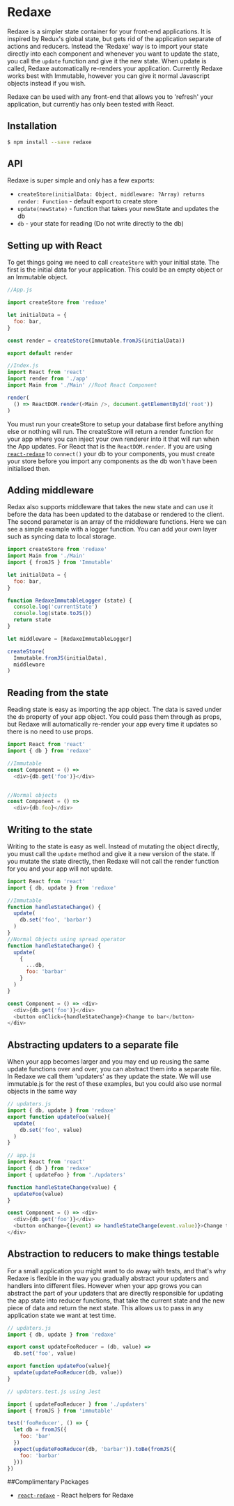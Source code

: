 # Redaxe

Redaxe is a simpler state container for your front-end applications. It is inspired by Redux's global state, but gets rid of the application separate of actions and reducers. Instead the 'Redaxe' way is to import your state directly into each component and whenever you want to update the state, you call the `update` function and give it the new state. When update is called, Redaxe automatically re-renders your application. Currently Redaxe works best with Immutable, however you can give it normal Javascript objects instead if you wish.

Redaxe can be used with any front-end that allows you to 'refresh' your application, but currently has only been tested with React.

## Installation

```bash
$ npm install --save redaxe
```

## API

Redaxe is super simple and only has a few exports:

* `createStore(initialData: Object, middleware: ?Array) returns render: Function` - default export to create store
* `update(newState)` - function that takes your newState and updates the db
* `db` - your state for reading (Do not write directly to the db)

## Setting up with React

To get things going we need to call `createStore` with your initial state. The first is the initial data for your application. This could be an empty object or an Immutable object.

```js
//App.js

import createStore from 'redaxe'

let initialData = {
  foo: bar,
}

const render = createStore(Immutable.fromJS(initialData))

export default render

//Index.js
import React from 'react'
import render from './app'
import Main from './Main' //Root React Component

render(
  () => ReactDOM.render(<Main />, document.getElementById('root'))
)

```

You must run your createStore to setup your database first before anything else or nothing will run. The createStore will return a render function for your app where you can inject your own renderer into it that will run when the App updates. For React that is the `ReactDOM.render`. If you are using [`react-redaxe`](https://github.com/jefflau/react-redaxe) to `connect()` your db to your components, you must create your store before you import any components as the db won't have been initialised then.

## Adding middleware

Redax also supports middleware that takes the new state and can use it before the data has been updated to the database or rendered to the client. The second parameter is an array of the middleware functions. Here we can see a simple example with a logger function. You can add your own layer such as syncing data to local storage.

```js
import createStore from 'redaxe'
import Main from './Main'
import { fromJS } from 'Immutable'

let initialData = {
  foo: bar,
}

function RedaxeImmutableLogger (state) {
  console.log('currentState')
  console.log(state.toJS())
  return state
}

let middleware = [RedaxeImmutableLogger]

createStore(
  Immutable.fromJS(initialData),
  middleware
)

```

## Reading from the state

Reading state is easy as importing the app object. The data is saved under the `db` property of your app object. You could pass them through as props, but Redaxe will automatically re-render your app every time it updates so there is no need to use props.

```js
import React from 'react'
import { db } from 'redaxe'

//Immutable
const Component = () =>
  <div>{db.get('foo')}</div>


//Normal objects
const Component = () =>
  <div>{db.foo}</div>

```

## Writing to the state

Writing to the state is easy as well. Instead of mutating the object directly, you must call the `update` method and give it a new version of the state. If you mutate the state directly, then Redaxe will not call the render function for you and your app will not update.

```js
import React from 'react'
import { db, update } from 'redaxe'

//Immutable
function handleStateChange() {
  update(
    db.set('foo', 'barbar')
  )
}
//Normal Objects using spread operator
function handleStateChange() {
  update(
    {
      ...db,
      foo: 'barbar'
    }
  )
}

const Component = () => <div>
  <div>{db.get('foo')}</div>
  <button onClick={handleStateChange}>Change to bar</button>
</div>
```

## Abstracting updaters to a separate file

When your app becomes larger and you may end up reusing the same update functions over and over, you can abstract them into a separate file. In Redaxe we call them 'updaters' as they update the state. We will use immutable.js for the rest of these examples, but you could also use normal objects in the same way

```js
// updaters.js
import { db, update } from 'redaxe'
export function updateFoo(value){
  update(
    db.set('foo', value)
  )
}

// app.js
import React from 'react'
import { db } from 'redaxe'
import { updateFoo } from './updaters'

function handleStateChange(value) {
  updateFoo(value)
}

const Component = () => <div>
  <div>{db.get('foo')}</div>
  <button onChange={(event) => handleStateChange(event.value)}>Change to bar</button>
</div>
```


## Abstraction to reducers to make things testable

For a small application you might want to do away with tests, and that's why Redaxe is flexible in the way you gradually abstract your updaters and handlers into different files. However when your app grows you can abstract the part of your updaters that are directly responsible for updating the app state into reducer functions, that take the current state and the new piece of data and return the next state. This allows us to pass in any application state we want at test time.

```js
// updaters.js
import { db, update } from 'redaxe'

export const updateFooReducer = (db, value) =>
  db.set('foo', value)

export function updateFoo(value){
  update(updateFooReducer(db, value))
}

// updaters.test.js using Jest

import { updateFooReducer } from './updaters'
import { fromJS } from 'immutable'

test('fooReducer', () => {
  let db = fromJS({
    foo: 'bar'
  })
  expect(updateFooReducer(db, 'barbar')).toBe(fromJS({
    foo: 'barbar'
  }))
})
```

##Complimentary Packages

* [`react-redaxe`](https://github.com/jefflau/react-redaxe) - React helpers for Redaxe
